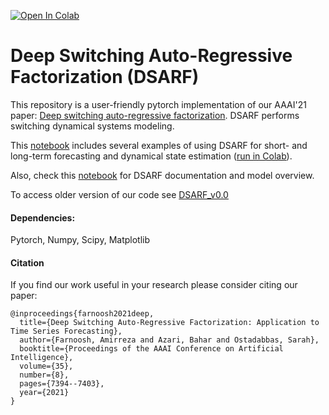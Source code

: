 [![Open In Colab](https://colab.research.google.com/assets/colab-badge.svg)](https://colab.research.google.com/github/amirfarnoosh/DSARF/blob/master/DSARF_Examples.ipynb)

# Deep Switching Auto-Regressive Factorization (DSARF)

This repository is a user-friendly pytorch implementation of our AAAI'21 paper: [Deep switching auto-regressive factorization](https://arxiv.org/abs/2009.05135). DSARF performs switching dynamical systems modeling.

This [notebook](./DSARF_Examples.ipynb) includes several examples of using DSARF for short- and long-term forecasting and dynamical state estimation ([run in Colab](https://colab.research.google.com/github/amirfarnoosh/DSARF/blob/master/DSARF_Examples.ipynb)).

Also, check this [notebook](./Documentation.ipynb) for DSARF documentation and model overview.

To access older version of our code see [DSARF_v0.0](./DSARF_v0.0)

#### Dependencies: 
Pytorch, Numpy, Scipy, Matplotlib

#### Citation

If you find our work useful in your research please consider citing our paper:
```
@inproceedings{farnoosh2021deep,
  title={Deep Switching Auto-Regressive Factorization: Application to Time Series Forecasting},
  author={Farnoosh, Amirreza and Azari, Bahar and Ostadabbas, Sarah},
  booktitle={Proceedings of the AAAI Conference on Artificial Intelligence},
  volume={35},
  number={8},
  pages={7394--7403},
  year={2021}
}
```
